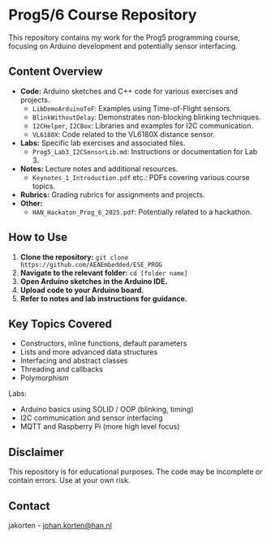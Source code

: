 # Prog5/6 Course Repository

This repository contains my work for the Prog5 programming course, focusing on Arduino development and potentially sensor interfacing.

## Content Overview

* **Code:** Arduino sketches and C++ code for various exercises and projects.
  * `LibDemoArduinoToF`: Examples using Time-of-Flight sensors.
  * `BlinkWithoutDelay`: Demonstrates non-blocking blinking techniques.
  * `I2CHelper`, `I2CBox`: Libraries and examples for I2C communication.
  * `VL6180X`: Code related to the VL6180X distance sensor.
* **Labs:** Specific lab exercises and associated files.
  * `Prog5_Lab3_I2CSensorLib.md`: Instructions or documentation for Lab 3.
* **Notes:** Lecture notes and additional resources.
  * `Keynotes_1_Introduction.pdf` etc.: PDFs covering various course topics.
* **Rubrics:** Grading rubrics for assignments and projects.
* **Other:**
  * `HAN_Hackaton_Prog_6_2025.pdf`: Potentially related to a hackathon.

## How to Use

1. **Clone the repository:** `git clone https://github.com/AEAEmbedded/ESE_PROG`
2. **Navigate to the relevant folder:** `cd [folder name]`
3. **Open Arduino sketches in the Arduino IDE.**
4. **Upload code to your Arduino board.**
5. **Refer to notes and lab instructions for guidance.**

## Key Topics Covered

* Constructors, inline functions, default parameters
* Lists and more advanced data structures
* Interfacing and abstract classes
* Threading and callbacks
* Polymorphism

Labs:
* Arduino basics using SOLID / OOP (blinking, timing)
* I2C communication and sensor interfacing
* MQTT and Raspberry Pi (more high level focus)

## Disclaimer

This repository is for educational purposes. The code may be incomplete or contain errors. Use at your own risk.

## Contact

jakorten - johan.korten@han.nl
